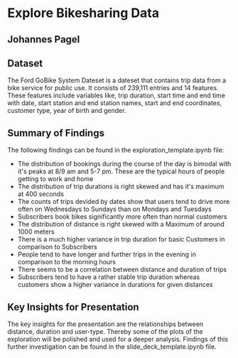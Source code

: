 # Explore Bikesharing Data
## Johannes Pagel


## Dataset

The Ford GoBike System Dateset is a dateset that contains trip data from a bike service for public use. It consists of 239,111 entries and 14 features. These features include variables like, trip duration, start time and end time with date, start station and end station names, start and end coordinates, customer type, year of birth and gender.


## Summary of Findings

The following findings can be found in the exploration_template.ipynb file:

- The distribution of bookings during the course of the day is bimodal with it's peaks at 8/9 am and 5-7 pm. These are the typical hours of people getting to work and home
- The distribution of trip durations is right skewed and has it's maximum at 400 seconds
-  The counts of trips devided by dates show that users tend to drive more often on Wednesdays to Sundays than on Mondays and Tuesdays
- Subscribers book bikes significantly more often than normal customers
- The distribution of distance is right skewed with a Maximum of around 1000 meters
- There is a much higher variance in trip duration for basic Customers in comparison to Subscribers
- People tend to have longer and further trips  in the evening in comparison to the morning hours
- There seems to be a correlation between distance and duration of trips
- Subscribers tend to have a rather stable trip duration whereas customers show a higher variance in durations for given distances


## Key Insights for Presentation
The key insights for the presentation are the relationships between distance, duration and user-type. Thereby some of the plots of the exploration will be polished and used for a deeper analysis. Findings of this further investigation can be found in the slide_deck_template.ipynb file.

